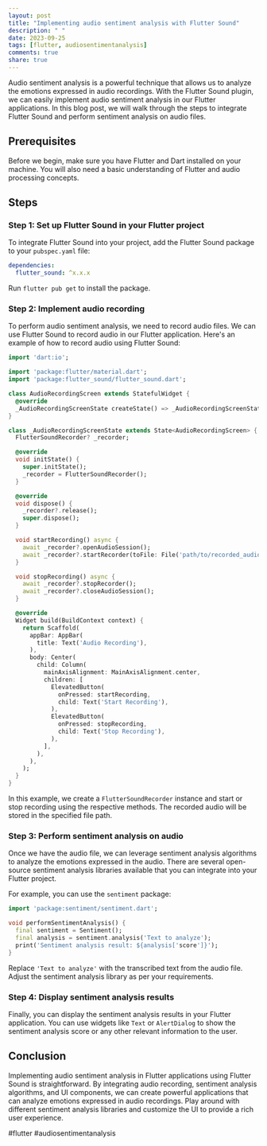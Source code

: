 ```yaml
---
layout: post
title: "Implementing audio sentiment analysis with Flutter Sound"
description: " "
date: 2023-09-25
tags: [flutter, audiosentimentanalysis]
comments: true
share: true
---
```


Audio sentiment analysis is a powerful technique that allows us to analyze the emotions expressed in audio recordings. With the Flutter Sound plugin, we can easily implement audio sentiment analysis in our Flutter applications. In this blog post, we will walk through the steps to integrate Flutter Sound and perform sentiment analysis on audio files.

## Prerequisites

Before we begin, make sure you have Flutter and Dart installed on your machine. You will also need a basic understanding of Flutter and audio processing concepts.

## Steps

### Step 1: Set up Flutter Sound in your Flutter project

To integrate Flutter Sound into your project, add the Flutter Sound package to your `pubspec.yaml` file:

```yaml
dependencies:
  flutter_sound: ^x.x.x
```

Run `flutter pub get` to install the package.

### Step 2: Implement audio recording

To perform audio sentiment analysis, we need to record audio files. We can use Flutter Sound to record audio in our Flutter application. Here's an example of how to record audio using Flutter Sound:

```dart
import 'dart:io';

import 'package:flutter/material.dart';
import 'package:flutter_sound/flutter_sound.dart';

class AudioRecordingScreen extends StatefulWidget {
  @override
  _AudioRecordingScreenState createState() => _AudioRecordingScreenState();
}

class _AudioRecordingScreenState extends State<AudioRecordingScreen> {
  FlutterSoundRecorder? _recorder;

  @override
  void initState() {
    super.initState();
    _recorder = FlutterSoundRecorder();
  }

  @override
  void dispose() {
    _recorder?.release();
    super.dispose();
  }

  void startRecording() async {
    await _recorder?.openAudioSession();
    await _recorder?.startRecorder(toFile: File('path/to/recorded_audio.wav'));
  }

  void stopRecording() async {
    await _recorder?.stopRecorder();
    await _recorder?.closeAudioSession();
  }

  @override
  Widget build(BuildContext context) {
    return Scaffold(
      appBar: AppBar(
        title: Text('Audio Recording'),
      ),
      body: Center(
        child: Column(
          mainAxisAlignment: MainAxisAlignment.center,
          children: [
            ElevatedButton(
              onPressed: startRecording,
              child: Text('Start Recording'),
            ),
            ElevatedButton(
              onPressed: stopRecording,
              child: Text('Stop Recording'),
            ),
          ],
        ),
      ),
    );
  }
}
```

In this example, we create a `FlutterSoundRecorder` instance and start or stop recording using the respective methods. The recorded audio will be stored in the specified file path.

### Step 3: Perform sentiment analysis on audio

Once we have the audio file, we can leverage sentiment analysis algorithms to analyze the emotions expressed in the audio. There are several open-source sentiment analysis libraries available that you can integrate into your Flutter project.

For example, you can use the `sentiment` package:

```dart
import 'package:sentiment/sentiment.dart';

void performSentimentAnalysis() {
  final sentiment = Sentiment();
  final analysis = sentiment.analysis('Text to analyze');
  print('Sentiment analysis result: ${analysis['score']}');
}
```

Replace `'Text to analyze'` with the transcribed text from the audio file. Adjust the sentiment analysis library as per your requirements.

### Step 4: Display sentiment analysis results

Finally, you can display the sentiment analysis results in your Flutter application. You can use widgets like `Text` or `AlertDialog` to show the sentiment analysis score or any other relevant information to the user.

## Conclusion

Implementing audio sentiment analysis in Flutter applications using Flutter Sound is straightforward. By integrating audio recording, sentiment analysis algorithms, and UI components, we can create powerful applications that can analyze emotions expressed in audio recordings. Play around with different sentiment analysis libraries and customize the UI to provide a rich user experience.

#flutter #audiosentimentanalysis